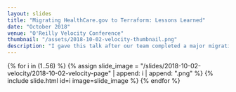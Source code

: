 ```yaml
---
layout: slides
title: "Migrating HealthCare.gov to Terraform: Lessons Learned"
date: "October 2018"
venue: "O'Reilly Velocity Conference"
thumbnail: "/assets/2018-10-02-velocity-thumbnail.png"
description: "I gave this talk after our team completed a major migration to Terraform for three critical production systems at HealthCare.gov. All these systems were hosted on AWS. We had previously used Cloudformation since 2014. This talk considers the relative tradeoffs of each tool, and what we learned in the process of our migration. I lost the speaker notes, so I only have the slides for this talk. I like to use a lot of gifs in my talks which don't always come through in the slide images."
---
```


{% for i in (1..56) %}
  {% assign slide_image = "/slides/2018-10-02-velocity/2018-10-02-velocity-page" | append: i | append: ".png" %}
  {% include slide.html id=i image=slide_image %}
{% endfor %} 
